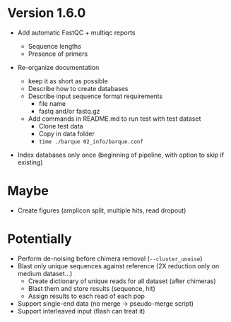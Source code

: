 # Version 1.6.0
- Add automatic FastQC + multiqc reports
  - Sequence lengths
  - Presence of primers
- Re-organize documentation
  - keep it as short as possible
  - Describe how to create databases
  - Describe input sequence format requirements
    - file name
    - fastq and/or fastq.gz
  - Add commands in README.md to run test with test dataset
    - Clone test data
    - Copy in data folder
    - `time ./barque 02_info/barque.conf`

- Index databases only once (beginning of pipeline, with option to skip if existing)

# Maybe
- Create figures (amplicon split, multiple hits, read dropout)

# Potentially
- Perform de-noising before chimera removal (`--cluster_unoise`)
- Blast only unique sequences against reference (2X reduction only on medium dataset...)
  - Create dictionary of unique reads for all dataset (after chimeras)
  - Blast them and store results (sequence, hit)
  - Assign results to each read of each pop
- Support single-end data (no merge -> pseudo-merge script)
- Support interleaved input (flash can treat it)
